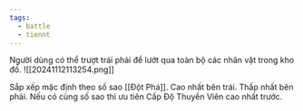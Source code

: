 ```yaml
---
tags:
  - battle
  - tiennt
---
```

Người dùng có thể trượt trái phải để lướt qua toàn bộ các nhân vật trong kho đồ.
![[20241112113254.png]]

Sắp xếp mặc định theo số sao [[Đột Phá]]. Cao nhất bên trái. Thấp nhất bên phải. 
Nếu có cùng số sao thì ưu tiên Cấp Độ Thuyền Viên cao nhất trước.

